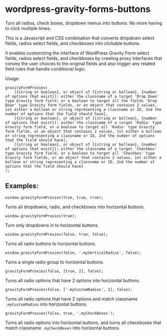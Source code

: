 # wordpress-gravity-forms-buttons
Turn all radios, check boxes, dropdown menus into buttons. No more having to click multiple times. 

This is a Javascript and CSS combination that converts dropdown select fields, radios select fields, and checkboxes into clickable buttons.

It enables customizing the interface of WordPress Gravity Form select fields, radios select fields, and checkboxes by creating proxy interfaces that convey the user choices to the original fields and also trigger any related field rules that handle conditional logic.

Usage:

```
gravityFormProxies(
    [{string or boolean}, or object of [{string or bollean}, {number of options that exist}]: either the classname of a target 'Drop Down' type Gravity form field, or a boolean to target all the fields 'Drop Down' type Gravity form fields, or an object that contains 2 values, 1st either a bollean or string representing a classname or ID, 2nd the number of options that the field should have],
    [{string or boolean}, or object of [{string or bollean}, {number of options that exist}]: either the classname of a target 'Radio' type Gravity form field, or a boolean to target all 'Radio' type Gravity form fields, or an object that contains 2 values, 1st either a bollean or string representing a classname or ID, 2nd the number of options that the field should have],
    [{string or boolean}, or object of [{string or bollean}, {number of options that exist}]: either the classname of a target 'Checkbox' type Gravity form field, or a boolean to target all 'Checkbox' type Gravity form fields, or an object that contains 2 values, 1st either a bollean or string representing a classname or ID, 2nd the number of options that the field should have]
);
```

## Examples:


`window.gravityFormProxies(true, true, true);`

Turns all dropdowns, radio, and checkboxes into horizontal buttons.


`window.gravityFormProxies(true);`

Turn only dropdowns in to horizontal buttons.


`window.gravityFormProxies(false, true, false);`

Turns all radio buttons to horizontal buttons.


`window.gravityFormProxies(false, '.myVerticalRadios', false);`

Turns a single radio group to horizontal buttons.


`gravityFormProxies(false, [true, 2], false);`

Turns all radio options that have 2 options into horizontal buttons.


`gravityFormProxies(false, ['.myCustomRadios', 2], false);`

Turns all radio options that have 2 options and match classname `.myCustomRadios` into horizontal buttons.


`gravityFormProxies(false, true, '.myCheckBoxes');`

Turns all radio options into horizontal buttons, and turns all checkboxes that match classname `.myCheckBoxes` into horizontal buttons.
